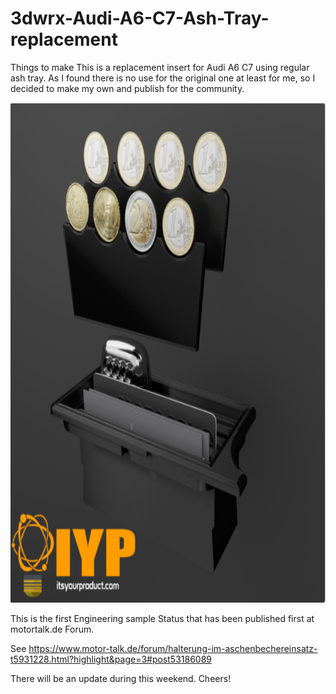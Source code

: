# 3dwrx-Audi-A6-C7-Ash-Tray-replacement
Things to make
This is a replacement insert for Audi A6 C7 using regular ash tray. As I found there is no use for the original one at least for me, so I decided to make my own and publish for the community.

<p align="center">
  <img 
    width="800"
    height="800"
    src="https://github.com/thomaszipf/3dwrx-Audi-A6-C7-Ash-Tray-replacement/blob/main/images/Audi-A6-C7-Ash-Tray-Replacement.PNG"
  >
</p>

This is the first Engineering sample Status that has been published first at motortalk.de Forum.

See https://www.motor-talk.de/forum/halterung-im-aschenbechereinsatz-t5931228.html?highlight&page=3#post53186089

There will be an update during this weekend.
Cheers! 
